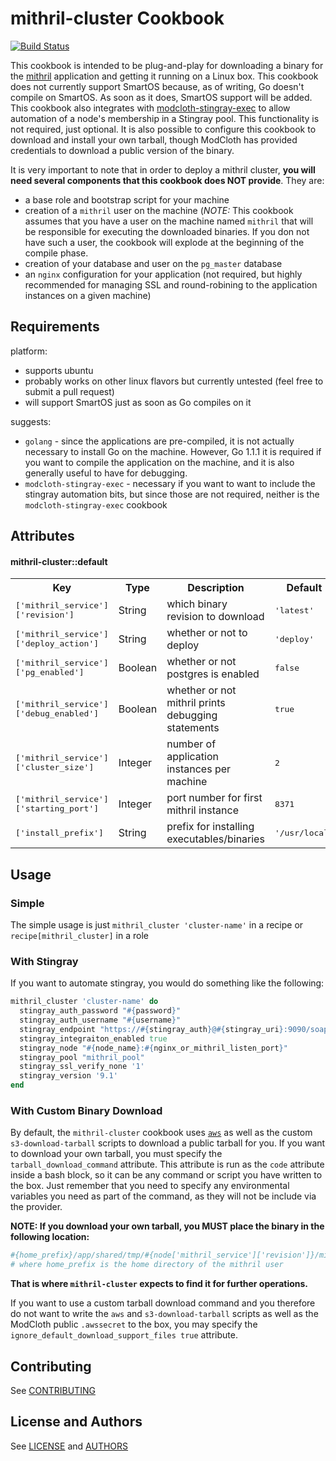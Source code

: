 mithril-cluster Cookbook
========================

[![Build Status](https://travis-ci.org/modcloth-cookbooks/mithril-cluster.png?branch=master)](https://travis-ci.org/modcloth-cookbooks/mithril-cluster)

This cookbook is intended to be plug-and-play for downloading a binary
for the [mithril](https://github.com/modcloth-labs/mithril) application
and getting it running on a Linux box.  This cookbook does not currently
support SmartOS because, as of writing, Go doesn't compile on SmartOS.
As soon as it does, SmartOS support will be added.  This cookbook also
integrates with
[modcloth-stingray-exec](https://github.com/modcloth-cookbooks/modcloth-stingray-exec)
to allow automation of a node's membership in a Stingray pool.  This
functionality is not required, just optional.  It is also possible to
configure this cookbook to download and install your own tarball, though
ModCloth has provided credentials to download a public version of the
binary.

It is very important to note that in order to deploy a mithril cluster,
**you will need several components that this cookbook does NOT
provide**.  They are:

* a base role and bootstrap script for your machine
* creation of a `mithril` user on the machine (*NOTE:* This cookbook
  assumes that you have a user on the machine named `mithril` that will
be responsible for executing the downloaded binaries.  If you don not
have such a user, the cookbook will explode at the beginning of the
compile phase.
* creation of your database and user on the `pg_master` database
* an `nginx` configuration for your application (not required, but
  highly recommended for managing SSL and round-robining to the
application instances on a given machine)

Requirements
------------

platform:

* supports ubuntu
* probably works on other linux flavors but currently untested (feel
  free to submit a pull request)
* will support SmartOS just as soon as Go compiles on it

suggests:

* `golang` - since the applications are pre-compiled, it is not actually
  necessary to install Go on the machine.  However, Go 1.1.1 it is required if
you want to compile the application on the machine, and it is also
generally useful to have for debugging.
* `modcloth-stingray-exec` - necessary if you want to want to include
  the stingray automation bits, but since those are not required,
neither is the `modcloth-stingray-exec` cookbook

Attributes
----------

#### mithril-cluster::default
<table>
  <tr>
    <th>Key</th>
    <th>Type</th>
    <th>Description</th>
    <th>Default</th>
  </tr>
  <tr>
    <td><tt>['mithril_service']['revision']</tt></td>
    <td>String</td>
    <td>which binary revision to download</td>
    <td><tt>'latest'</tt></td>
  </tr>
  <tr>
    <td><tt>['mithril_service']['deploy_action']</tt></td>
    <td>String</td>
    <td>whether or not to deploy</td>
    <td><tt>'deploy'</tt></td>
  </tr>
  <tr>
    <td><tt>['mithril_service']['pg_enabled']</tt></td>
    <td>Boolean</td>
    <td>whether or not postgres is enabled</td>
    <td><tt>false</tt></td>
  </tr>
  <tr>
    <td><tt>['mithril_service']['debug_enabled']</tt></td>
    <td>Boolean</td>
    <td>whether or not mithril prints debugging statements</td>
    <td><tt>true</tt></td>
  </tr>
  <tr>
    <td><tt>['mithril_service']['cluster_size']</tt></td>
    <td>Integer</td>
    <td>number of application instances per machine</td>
    <td><tt>2</tt></td>
  </tr>
  <tr>
    <td><tt>['mithril_service']['starting_port']</tt></td>
    <td>Integer</td>
    <td>port number for first mithril instance</td>
    <td><tt>8371</tt></td>
  </tr>
  <tr>
    <td><tt>['install_prefix']</tt></td>
    <td>String</td>
    <td>prefix for installing executables/binaries</td>
    <td><tt>'/usr/local'</tt></td>
  </tr>
</table>

Usage
-----

### Simple

The simple usage is just `mithril_cluster 'cluster-name'` in a recipe or
`recipe[mithril_cluster]` in a role

### With Stingray

If you want to automate stingray, you would do something like the
following:

```ruby
mithril_cluster 'cluster-name' do
  stingray_auth_password "#{password}"
  stingray_auth_username "#{username}"
  stingray_endpoint "https://#{stingray_auth}@#{stingray_uri}:9090/soap"
  stingray_integraiton_enabled true
  stingray_node "#{node_name}:#{nginx_or_mithril_listen_port}"
  stingray_pool "mithril_pool"
  stingray_ssl_verify_none '1'
  stingray_version '9.1'
end
```

### With Custom Binary Download

By default, the `mithril-cluster` cookbook uses
[`aws`](https://github.com/timkay/aws) as well as the custom
`s3-download-tarball` scripts to download a public tarball for you.  If
you want to download your own tarball, you must specify the
`tarball_download_command` attribute.  This attribute is run as the
`code` attribute inside a bash block, so it can be any command or script
you have written to the box.  Just remember that you need to specify any
environmental variables you need as part of the command, as they will
not be include via the provider.

**NOTE: If you download your own tarball, you MUST place the binary in the
following location:**

```ruby
#{home_prefix}/app/shared/tmp/#{node['mithril_service']['revision']}/mithril/mithril-server
# where home_prefix is the home directory of the mithril user
```
**That is where `mithril-cluster` expects to find it for further
operations.**

If you want to use a custom tarball download command and you therefore
do not want to write the `aws` and `s3-download-tarball` scripts as well
as the ModCloth public `.awssecret` to the box, you may specify the
`ignore_default_download_support_files true` attribute.

Contributing
------------

See [CONTRIBUTING](CONTRIBUTING.md)

License and Authors
-------------------

See [LICENSE](LICENSE.txt) and [AUTHORS](AUTHORS.md)

